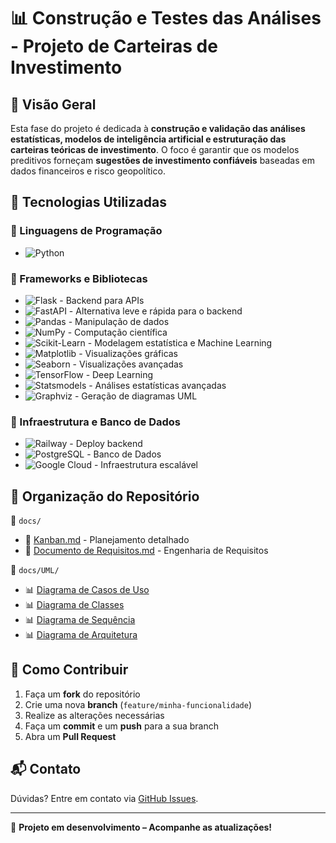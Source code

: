 # 📊 Construção e Testes das Análises - Projeto de Carteiras de Investimento

## 📝 Visão Geral
Esta fase do projeto é dedicada à **construção e validação das análises estatísticas, modelos de inteligência artificial e estruturação das carteiras teóricas de investimento**. O foco é garantir que os modelos preditivos forneçam **sugestões de investimento confiáveis** baseadas em dados financeiros e risco geopolítico.

## 🚀 Tecnologias Utilizadas

### 🔹 Linguagens de Programação
- ![Python](https://img.shields.io/badge/Python-3776AB?style=for-the-badge&logo=python&logoColor=white)

### 🔹 Frameworks e Bibliotecas
- ![Flask](https://img.shields.io/badge/Flask-000000?style=for-the-badge&logo=flask&logoColor=white) - Backend para APIs
- ![FastAPI](https://img.shields.io/badge/FastAPI-009688?style=for-the-badge&logo=fastapi&logoColor=white) - Alternativa leve e rápida para o backend
- ![Pandas](https://img.shields.io/badge/Pandas-150458?style=for-the-badge&logo=pandas&logoColor=white) - Manipulação de dados
- ![NumPy](https://img.shields.io/badge/NumPy-013243?style=for-the-badge&logo=numpy&logoColor=white) - Computação científica
- ![Scikit-Learn](https://img.shields.io/badge/Scikit%20Learn-F7931E?style=for-the-badge&logo=scikit-learn&logoColor=white) - Modelagem estatística e Machine Learning
- ![Matplotlib](https://img.shields.io/badge/Matplotlib-11557C?style=for-the-badge&logo=matplotlib&logoColor=white) - Visualizações gráficas
- ![Seaborn](https://img.shields.io/badge/Seaborn-009688?style=for-the-badge) - Visualizações avançadas
- ![TensorFlow](https://img.shields.io/badge/TensorFlow-FF6F00?style=for-the-badge&logo=tensorflow&logoColor=white) - Deep Learning
- ![Statsmodels](https://img.shields.io/badge/Statsmodels-336791?style=for-the-badge) - Análises estatísticas avançadas
- ![Graphviz](https://img.shields.io/badge/Graphviz-2596BE?style=for-the-badge) - Geração de diagramas UML

### 🔹 Infraestrutura e Banco de Dados
- ![Railway](https://img.shields.io/badge/Railway-0B0D0E?style=for-the-badge&logo=railway&logoColor=white) - Deploy backend
- ![PostgreSQL](https://img.shields.io/badge/PostgreSQL-316192?style=for-the-badge&logo=postgresql&logoColor=white) - Banco de Dados
- ![Google Cloud](https://img.shields.io/badge/Google%20Cloud-4285F4?style=for-the-badge&logo=google-cloud&logoColor=white) - Infraestrutura escalável

## 📂 Organização do Repositório

📁 `docs/`
   - 📄 [Kanban.md](docs/kanban_analises_atualizado.md) - Planejamento detalhado
   - 📄 [Documento de Requisitos.md](docs/requisitos_analises_ampliado.md) - Engenharia de Requisitos

📁 `docs/UML/`
   - 📊 [Diagrama de Casos de Uso](docs/UML/diagrama_casos_uso_analises.png)
   - 📊 [Diagrama de Classes](docs/UML/diagrama_classes_analises.png)
   - 📊 [Diagrama de Sequência](docs/UML/diagrama_sequencia_analises.png)
   - 📊 [Diagrama de Arquitetura](docs/UML/diagrama_arquitetura_analises.png)

## 📌 Como Contribuir
1. Faça um **fork** do repositório
2. Crie uma nova **branch** (`feature/minha-funcionalidade`)
3. Realize as alterações necessárias
4. Faça um **commit** e um **push** para a sua branch
5. Abra um **Pull Request**

## 📬 Contato
Dúvidas? Entre em contato via [GitHub Issues](https://github.com/seu-repositorio/issues).

---
🚀 **Projeto em desenvolvimento – Acompanhe as atualizações!**